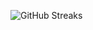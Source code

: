 ![GitHub Streaks](https://github-streaks-mqc9.onrender.com/streak/happilli/image?theme=midnight&cache_bust=1743436441&lang=ja)
